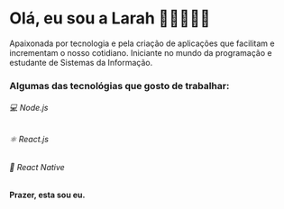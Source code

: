 # Olá, eu sou a Larah ✌🏼👩🏻‍💻

Apaixonada por tecnologia e pela criação de aplicações que facilitam e incrementam o nosso cotidiano. Iniciante no mundo da programação e estudante de Sistemas da Informação. 

<h3> Algumas das tecnológias que gosto de trabalhar: </h3>

###### 💻 Node.js
###### ⚛️ React.js
###### :iphone: React Native

<strong> Prazer, esta sou eu. </strong> 
